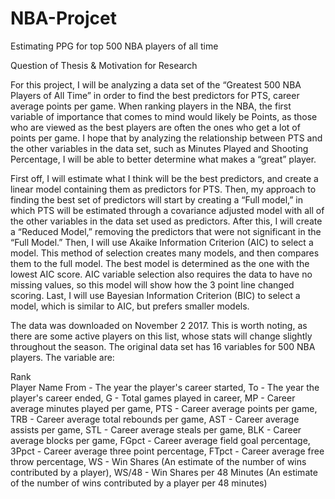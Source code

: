 # NBA-Projcet
Estimating PPG for top 500 NBA players of all time

Question of Thesis & Motivation for Research

For this project, I will be analyzing a data set of the “Greatest 500 NBA Players of All Time” in order to
find the best predictors for PTS, career average points per game. When ranking players in the NBA, the first
variable of importance that comes to mind would likely be Points, as those who are viewed as the best players
are often the ones who get a lot of points per game. I hope that by analyzing the relationship between PTS
and the other variables in the data set, such as Minutes Played and Shooting Percentage, I will be able to
better determine what makes a “great” player.

First off, I will estimate what I think will be the best predictors, and create a linear model containing them
as predictors for PTS. Then, my approach to finding the best set of predictors will start by creating a “Full
model,” in which PTS will be estimated through a covariance adjusted model with all of the other variables
in the data set used as predictors. After this, I will create a “Reduced Model,” removing the predictors that
were not significant in the “Full Model.” Then, I will use Akaike Information Criterion (AIC) to select a
model. This method of selection creates many models, and then compares them to the full model. The best
model is determined as the one with the lowest AIC score. AIC variable selection also requires the data
to have no missing values, so this model will show how the 3 point line changed scoring. Last, I will use
Bayesian Information Criterion (BIC) to select a model, which is similar to AIC, but prefers smaller models.

The data was downloaded on November 2 2017. This is worth noting, as there are some active players on this list, whose stats will change slightly throughout the season. The original data set has 16 variables for 500 NBA players. The variable are:

Rank    
Player Name
From   -   The year the player's career started,
To     -   The year the player's career ended,
G      -   Total games played in career,
MP     -   Career average minutes played per game,
PTS    -   Career average points per game,
TRB    -   Career average total rebounds per game,
AST    -   Career average assists per game,
STL    -   Career average steals per game,
BLK    -   Career average blocks per game,
FGpct  -   Career average field goal percentage,
3Ppct  -   Career average three point percentage,
FTpct  -   Career average free throw percentage,
WS     -   Win Shares (An estimate of the number of wins contributed by a player),
WS/48  -   Win Shares per 48 Minutes (An estimate of the number of wins contributed by a player per 48 minutes)
